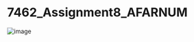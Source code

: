 # 7462_Assignment8_AFARNUM
![image](https://user-images.githubusercontent.com/122712645/231950194-20f38a25-f63a-477b-8fb9-23d9a1fb6519.png)
